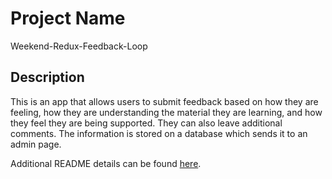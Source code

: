 # Project Name

Weekend-Redux-Feedback-Loop

## Description

This is an app that allows users to submit feedback based on how they are feeling, how they are understanding the material they are learning, and how they feel they are being supported.  They can also leave additional comments.  The information is stored on a database which sends it to an admin page.

Additional README details can be found [here](https://github.com/PrimeAcademy/readme-template/blob/master/README.md).
